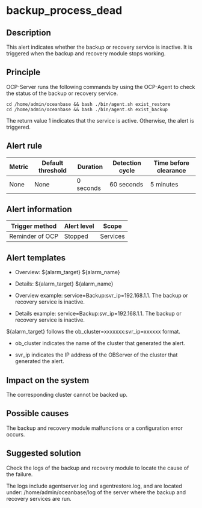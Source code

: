 backup_process_dead 
========================================



Description 
--------------------------------

This alert indicates whether the backup or recovery service is inactive. It is triggered when the backup and recovery module stops working.

Principle 
------------------------------

OCP-Server runs the following commands by using the OCP-Agent to check the status of the backup or recovery service. 

```unknow
cd /home/admin/oceanbase && bash ./bin/agent.sh exist_restore
cd /home/admin/oceanbase && bash ./bin/agent.sh exist_backup
```


The return value 1 indicates that the service is active. Otherwise, the alert is triggered.

**Alert rule** 
-----------------------------------



| Metric | Default threshold | Duration  | Detection cycle | Time before clearance |
|--------|-------------------|-----------|-----------------|-----------------------|
| None   | None              | 0 seconds | 60 seconds      | 5 minutes             |



**Alert information** 
------------------------------------------



| Trigger method  | Alert level |  Scope   |
|-----------------|-------------|----------|
| Reminder of OCP | Stopped     | Services |



**Alert templates** 
----------------------------------------

* Overview: ${alarm_target} ${alarm_name}

  

* Details: ${alarm_target} ${alarm_name}

  

* Overview example: service=Backup:svr_ip=192.168.1.1. The backup or recovery service is inactive.

  

* Details example: service=Backup:svr_ip=192.168.1.1. The backup or recovery service is inactive.

  




${alarm_target} follows the ob_cluster=xxxxxxx:svr_ip=xxxxxx format. 

* ob_cluster indicates the name of the cluster that generated the alert.

  

* svr_ip indicates the IP address of the OBServer of the cluster that generated the alert.

  




**Impact on the system** 
---------------------------------------------

The corresponding cluster cannot be backed up.

**Possible causes** 
----------------------------------------

The backup and recovery module malfunctions or a configuration error occurs.

Suggested solution 
---------------------------------------

Check the logs of the backup and recovery module to locate the cause of the failure. 

The logs include agentserver.log and agentrestore.log, and are located under: /home/admin/oceanbase/log of the server where the backup and recovery services are run.

